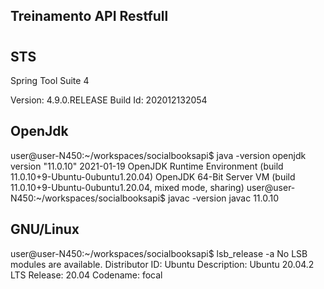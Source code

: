 ## Treinamento API Restfull
#  

## STS   

Spring Tool Suite 4 

Version: 4.9.0.RELEASE
Build Id: 202012132054

## OpenJdk
user@user-N450:~/workspaces/socialbooksapi$ java -version
openjdk version "11.0.10" 2021-01-19
OpenJDK Runtime Environment (build 11.0.10+9-Ubuntu-0ubuntu1.20.04)
OpenJDK 64-Bit Server VM (build 11.0.10+9-Ubuntu-0ubuntu1.20.04, mixed mode, sharing)
user@user-N450:~/workspaces/socialbooksapi$ javac -version
javac 11.0.10

## GNU/Linux
user@user-N450:~/workspaces/socialbooksapi$ lsb_release -a
No LSB modules are available.
Distributor ID:	Ubuntu
Description:	Ubuntu 20.04.2 LTS
Release:	20.04
Codename:	focal



